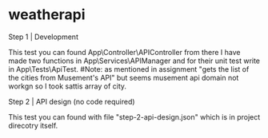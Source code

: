 # weatherapi

Step 1 | Development

This test you can found App\Controller\APIController from there I have made two functions in App\Services\APIManager and for their unit test write in App\Tests\ApiTest.
#Note: as mentioned in assignment "gets the list of the cities from Musement's API" but seems musement api domain not workgn so I took sattis array of city.


Step 2 | API design (no code required)

This test you can found with file "step-2-api-design.json" which is in project direcotry itself.
